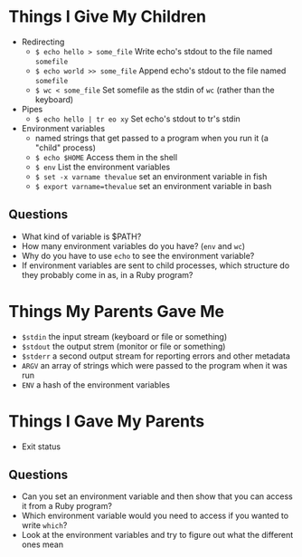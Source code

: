 Things I Give My Children
=========================

* Redirecting
  * `$ echo hello > some_file` Write echo's stdout to the file named `somefile`
  * `$ echo world >> some_file` Append echo's stdout to the file named `somefile`
  * `$ wc < some_file` Set somefile as the stdin of `wc` (rather than the keyboard)
* Pipes
  * `$ echo hello | tr eo xy` Set echo's stdout to tr's stdin
* Environment variables
  * named strings that get passed to a program when you run it (a "child" process)
  * `$ echo $HOME` Access them in the shell
  * `$ env` List the environment variables
  * `$ set -x varname thevalue` set an environment variable in fish
  * `$ export varname=thevalue` set an environment variable in bash

Questions
---------

* What kind of variable is $PATH?
* How many environment variables do you have? (`env` and `wc`)
* Why do you have to use `echo` to see the environment variable?
* If environment variables are sent to child processes,
  which structure do they probably come in as, in a Ruby program?


Things My Parents Gave Me
=========================

* `$stdin` the input stream (keyboard or file or something)
* `$stdout` the output strem (monitor or file or something)
* `$stderr` a second output stream for reporting errors and other metadata
* `ARGV` an array of strings which were passed to the program when it was run
* `ENV` a hash of the environment variables


Things I Gave My Parents
========================

* Exit status


Questions
---------

* Can you set an environment variable and then show that you can access it from a Ruby program?
* Which environment variable would you need to access if you wanted to write `which`?
* Look at the environment variables and try to figure out what the different ones mean

